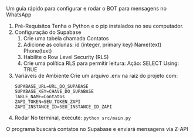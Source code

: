 Um guia rápido para configurar e rodar o BOT para mensagens no WhatsApp

1. Pré-Requisitos
   Tenha o Python e o pip instalados no seu computador.
2. Configuração do Supabase
   1. Crie uma tabela chamada Contatos
   2. Adicione as colunas:
      id (integer, primary key)
      Name(text)
      Phone(text)
   3. Habilite o Row Level Security (RLS)
   4. Crie uma política RLS para permitir leitura:
      Ação: SELECT
      Using: TRUE
3. Variáveis de Ambiente
   Crie um arquivo .env na raiz do projeto com:
      ```env
      SUPABASE_URL=URL_DO_SUPABASE
      SUPABASE_KEY=CHAVE_DO_SUPABASE
      TABLE_NAME=Contatos
      ZAPI_TOKEN=SEU_TOKEN_ZAPI
      ZAPI_INSTANCE_ID=SEU_INSTANCE_ID_ZAPI

4. Rodar
   No terminal, execute:
      `python src/main.py`


O programa buscará contatos no Supabase e enviará mensagens via Z-API
